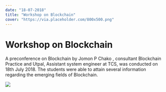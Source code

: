 ```yaml
---
date: "18-07-2018"
title: "Workshop on Blockchain"
cover: "https://via.placeholder.com/800x500.png"
---
```

# Workshop on Blockchain

A preconference on Blockchain by Jomon P Chako , consultant Blockchain Practice and Utpal, Assistant system engineer at TCS, was conducted on 18th July 2018. The students were able to attain several information regarding the emerging fields of Blockchain.

![](https://user-images.githubusercontent.com/47708978/88576990-ef19b300-d063-11ea-9adf-40e8bd64cc2d.jpg)